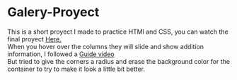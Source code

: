 # Galery-Proyect
This is a short proyect I made to practice HTMl and CSS, you can watch the final proyect <a href="https://jhonabanguera.github.io/Galery-Proyect/">Here.</a><br>
When you hover over the columns they will slide and show addition information, I followed a <a href="https://www.youtube.com/watch?v=m91pL94YLvg">Guide video</a><br>
But tried to give the corners a radius and erase the background color for the container to try to make it look a little bit better.
